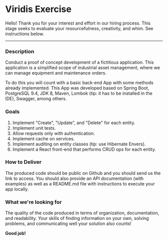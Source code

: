 # Viridis Exercise
  Hello! Thank you for your interest and effort in our hiring process. This stage seeks to evaluate your resourcefulness, creativity, and whim. See instructions below.

---

### Description
Conduct a proof of concept development of a fictitious application. This application is a simplified scope of industrial asset management, where we can manage equipment and maintenance orders.

To do this you will count with a basic back-end App with some methods already implemented. This App was developed based on Spring Boot, PostgreSQL 9.4, JDK 8, Maven, Lombok (tip: it has to be installed in the IDE), Swagger, among others.

### Goals

1. Implement "Create", "Update", and "Delete" for each entity.
1. Implement unit tests.
1. Allow requests only with authentication.
1. Implement cache on services.
1. Implement auditing on entity classes (tip: use Hibernate Envers).
1. Implement a React front-end that performs CRUD ops for each entity.

### How to Deliver

The produced code should be public on Github and you should send us the link to access. You should also provide an API documentation (with examples) as well as a README.md file with instructions to execute your app locally.

### What we're looking for

The quality of the code produced in terms of organization, documentation, and readability. Your skills of finding information on your own, solving problems, and communicating well your solution also counts!

**Good job!**
